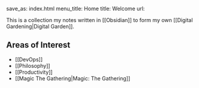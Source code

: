 save_as: index.html
menu_title: Home
title: Welcome
url:

This is a collection my notes written in [[Obsidian]] to form my own [[Digital Gardening|Digital Garden]].


## Areas of Interest

- [[DevOps]]
- [[Philosophy]]
- [[Productivity]]
- [[Magic The Gathering|Magic: The Gathering]]

